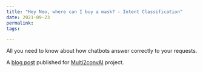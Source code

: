 ```yaml
---
title: "Hey Neo, where can I buy a mask? - Intent Classification"
date: 2021-09-23
permalink: 
tags:

---
```

All you need to know about how chatbots answer correctly to your requests.

A [blog post](https://sites.google.com/inovex.de/multi2conv/en/blog/intent-classification?authuser=0) published for [Multi2convAI](https://sites.google.com/inovex.de/multi2conv/de?authuser=0) project.